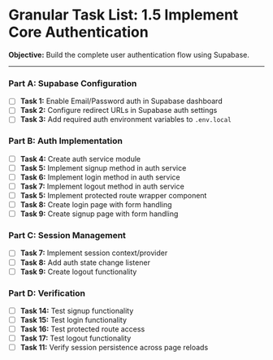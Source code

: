 # Granular Task List: 1.5 Implement Core Authentication

**Objective:** Build the complete user authentication flow using Supabase.

---

### Part A: Supabase Configuration
- [ ] **Task 1:** Enable Email/Password auth in Supabase dashboard
- [ ] **Task 2:** Configure redirect URLs in Supabase auth settings
- [ ] **Task 3:** Add required auth environment variables to `.env.local`

### Part B: Auth Implementation
- [ ] **Task 4:** Create auth service module
- [ ] **Task 5:** Implement signup method in auth service
- [ ] **Task 6:** Implement login method in auth service
- [ ] **Task 7:** Implement logout method in auth service
- [ ] **Task 5:** Implement protected route wrapper component
- [ ] **Task 8:** Create login page with form handling
- [ ] **Task 9:** Create signup page with form handling

### Part C: Session Management
- [ ] **Task 7:** Implement session context/provider
- [ ] **Task 8:** Add auth state change listener
- [ ] **Task 9:** Create logout functionality

### Part D: Verification
- [ ] **Task 14:** Test signup functionality
- [ ] **Task 15:** Test login functionality
- [ ] **Task 16:** Test protected route access
- [ ] **Task 17:** Test logout functionality
- [ ] **Task 11:** Verify session persistence across page reloads